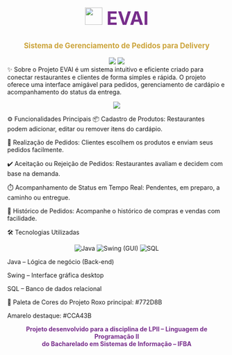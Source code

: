 <div align="center"> <h1 style="color:#772D8B; font-size: 3em;"> <img src="https://emojigraph.org/media/facebook/delivery-truck_1f69a.png" width="40"/> <span style="animation: glow 2s ease-in-out infinite alternate;">EVAI</span> </h1> <p style="font-size: 1.2em;"><strong style="color:#CCA43B;">Sistema de Gerenciamento de Pedidos para Delivery</strong></p> <img src="https://img.shields.io/badge/Status-Em%20Desenvolvimento-%23772D8B?style=for-the-badge&logo=github" /> <img src="https://img.shields.io/badge/Versão-1.0-%23CCA43B?style=for-the-badge" /> </div>
✨ Sobre o Projeto
EVAI é um sistema intuitivo e eficiente criado para conectar restaurantes e clientes de forma simples e rápida.
O projeto oferece uma interface amigável para pedidos, gerenciamento de cardápio e acompanhamento do status da entrega.

<p align="center"> <img src="https://img.icons8.com/external-flaticons-lineal-color-flat-icons/64/null/external-food-delivery-mobile-app-development-flaticons-lineal-color-flat-icons.png"/> </p>
⚙️ Funcionalidades Principais
📦 Cadastro de Produtos: Restaurantes podem adicionar, editar ou remover itens do cardápio.

🛒 Realização de Pedidos: Clientes escolhem os produtos e enviam seus pedidos facilmente.

✔️ Aceitação ou Rejeição de Pedidos: Restaurantes avaliam e decidem com base na demanda.

⏱️ Acompanhamento de Status em Tempo Real: Pendentes, em preparo, a caminho ou entregue.

📜 Histórico de Pedidos: Acompanhe o histórico de compras e vendas com facilidade.


🛠️ Tecnologias Utilizadas
<p align="center"> <img src="https://img.icons8.com/color/48/java-coffee-cup-logo.png" title="Java"/> <img src="https://img.icons8.com/external-flat-juicy-fish/48/external-gui-ui-flat-flat-juicy-fish.png" title="Swing (GUI)"/> <img src="https://img.icons8.com/ios-filled/50/sql.png" title="SQL"/> </p>
Java – Lógica de negócio (Back-end)

Swing – Interface gráfica desktop

SQL – Banco de dados relacional

🎨 Paleta de Cores do Projeto
Roxo principal: #772D8B

Amarelo destaque: #CCA43B

<div align="center"> <strong style="color:#772D8B;">Projeto desenvolvido para a disciplina de LPII – Linguagem de Programação II<br> do Bacharelado em Sistemas de Informação – IFBA</strong> </div>
